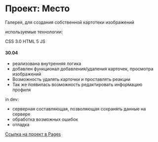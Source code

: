 # Проект: Место

Галерея, для создания собственной картотеки изображений 

используемые технологии:

CSS 3.0
HTML 5
JS

#### 30.04
* реализована внутренняя логика
* добавлен функционал добавления/удаления карточек, просмотра изображений
* Возможность удалять карточки и проставлять реакции
* Так же появилась возможность редактировать информацию профиля

in dev:

* серверная составляющая, позволяющая сохранять данные на сервере
* обработка возможных ошибок
* отладка


[Ссылка на проект в Pages](https://phizick.github.io/mesto-project/)



